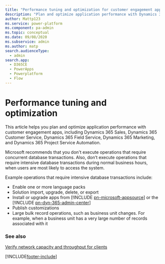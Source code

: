 ```yaml
---
title: "Performance tuning and optimization for customer engagement apps"
description: "Plan and optimize application performance with Dynamics 365 customer engagement apps."
author: Mattp123
ms.service: power-platform
ms.component: pa-admin
ms.topic: conceptual
ms.date: 09/08/2020
ms.subservice: admin
ms.author: matp
search.audienceType: 
  - admin
search.app:
  - D365CE
  - PowerApps
  - Powerplatform
  - Flow
---
```

# Performance tuning and optimization

This article helps you plan and optimize application performance with customer engagement apps, including Dynamics 365 Sales, Dynamics 365 Customer Service, Dynamics 365 Field Service, Dynamics 365 Marketing, and Dynamics 365 Project Service Automation.  

Microsoft recommends that you don't execute operations that require concurrent database transactions. Also, don’t execute operations that require intensive database transactions during normal business hours, when users are most likely to access the system. 

Example operations that require intensive database transactions include:

- Enable one or more language packs
- Solution import, upgrade, delete, or export
- Install or upgrade apps from [!INCLUDE [pn-microsoft-appsource](../includes/pn-microsoft-appsource.md)] or the [!INCLUDE [pn-dyn-365-admin-center](../includes/pn-dyn-365-admin-center.md)] 
- Publish customizations
- Large bulk record operations, such as business unit changes. For example, when a business unit has a very large number of records associated with it

### See also
[Verify network capacity and throughput for clients](verify-network-capacity-throughput-clients.md) <br />




[!INCLUDE[footer-include](../includes/footer-banner.md)]
